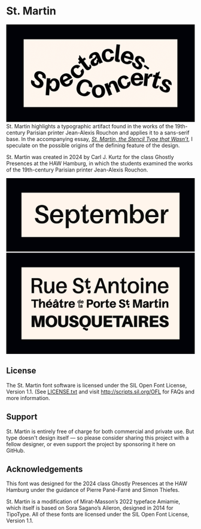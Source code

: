 # St. Martin
![Specimen of St. Martin Medium](documentation/specimens/StMartin-Spectacles.png)
St. Martin highlights a typographic artifact found in the works of the 19th-century Parisian printer Jean-Alexis Rouchon and applies it to a sans-serif base. In the accompanying essay, [*St. Martin, the Stencil Type that Wasn’t*](https://carljkurtz.de/pages/stmartin/index.html), I speculate on the possible origins of the defining feature of the design.

St. Martin was created in 2024 by Carl J. Kurtz for the class Ghostly Presences at the HAW Hamburg, in which the students examined the works of the 19th-century Parisian printer Jean-Alexis Rouchon.

![Specimen of St. Martin Regular](documentation/specimens/StMartin-September.png)
![Specimen of St. Martin](documentation/specimens/StMartin-RueAntoine.png)
## License
The St. Martin font software is licensed under the SIL Open Font License, Version 1.1. (See [LICENSE.txt](LICENSE.txt) and visit http://scripts.sil.org/OFL for FAQs and more information.

## Support
St. Martin is entirely free of charge for both commercial and private use. But type doesn't design itself — so please consider sharing this project with a fellow designer, or even support the project by sponsoring it here on GitHub.

## Acknowledgements
This font was designed for the 2024 class Ghostly Presences at the HAW Hamburg under the guidance of Pierre Pané-Farré and Simon Thiefes.

St. Martin is a modification of Mirat-Masson’s 2022 typeface Amiamie, which itself is based on Sora Sagano’s Aileron, designed in 2014 for TipoType. All of these fonts are licensed under the SIL Open Font License, Version 1.1. 